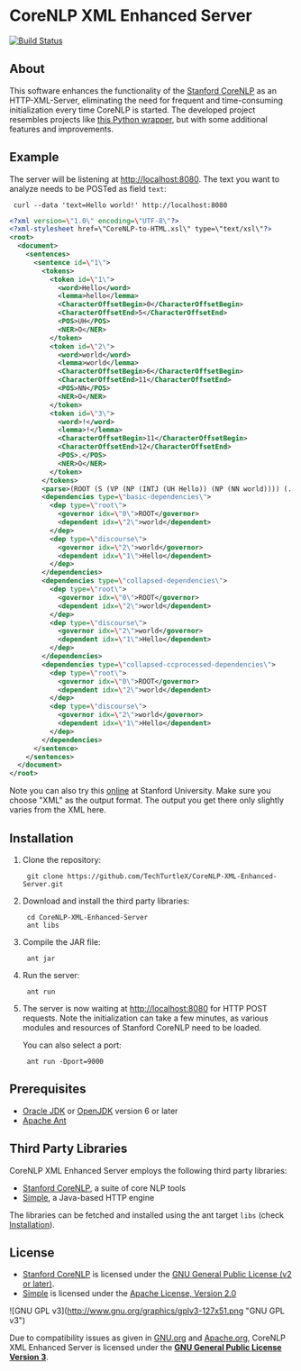 
# CoreNLP XML Enhanced Server

[![Build Status](https://travis-ci.org/TechTurtleX/CoreNLP-XML-Enhanced-Server.png)](https://travis-ci.org/TechTurtleX/CoreNLP-XML-Enhanced-Server)

## About

This software enhances the functionality of the [Stanford CoreNLP](http://nlp.stanford.edu/software/corenlp.shtml) as an HTTP-XML-Server, eliminating the need for frequent and time-consuming initialization every time CoreNLP is started. The developed project resembles projects like [this Python wrapper](https://github.com/relwell/stanford-corenlp-python), but with some additional features and improvements.

## Example

The server will be listening at <http://localhost:8080>. The text you want to analyze needs to be POSTed as field `text`:

     curl --data 'text=Hello world!' http://localhost:8080

```xml
<?xml version=\"1.0\" encoding=\"UTF-8\"?>
<?xml-stylesheet href=\"CoreNLP-to-HTML.xsl\" type=\"text/xsl\"?>
<root>
  <document>
    <sentences>
      <sentence id=\"1\">
        <tokens>
          <token id=\"1\">
            <word>Hello</word>
            <lemma>hello</lemma>
            <CharacterOffsetBegin>0</CharacterOffsetBegin>
            <CharacterOffsetEnd>5</CharacterOffsetEnd>
            <POS>UH</POS>
            <NER>O</NER>
          </token>
          <token id=\"2\">
            <word>world</word>
            <lemma>world</lemma>
            <CharacterOffsetBegin>6</CharacterOffsetBegin>
            <CharacterOffsetEnd>11</CharacterOffsetEnd>
            <POS>NN</POS>
            <NER>O</NER>
          </token>
          <token id=\"3\">
            <word>!</word>
            <lemma>!</lemma>
            <CharacterOffsetBegin>11</CharacterOffsetBegin>
            <CharacterOffsetEnd>12</CharacterOffsetEnd>
            <POS>.</POS>
            <NER>O</NER>
          </token>
        </tokens>
        <parse>(ROOT (S (VP (NP (INTJ (UH Hello)) (NP (NN world)))) (. !))) </parse>
        <dependencies type=\"basic-dependencies\">
          <dep type=\"root\">
            <governor idx=\"0\">ROOT</governor>
            <dependent idx=\"2\">world</dependent>
          </dep>
          <dep type=\"discourse\">
            <governor idx=\"2\">world</governor>
            <dependent idx=\"1\">Hello</dependent>
          </dep>
        </dependencies>
        <dependencies type=\"collapsed-dependencies\">
          <dep type=\"root\">
            <governor idx=\"0\">ROOT</governor>
            <dependent idx=\"2\">world</dependent>
          </dep>
          <dep type=\"discourse\">
            <governor idx=\"2\">world</governor>
            <dependent idx=\"1\">Hello</dependent>
          </dep>
        </dependencies>
        <dependencies type=\"collapsed-ccprocessed-dependencies\">
          <dep type=\"root\">
            <governor idx=\"0\">ROOT</governor>
            <dependent idx=\"2\">world</dependent>
          </dep>
          <dep type=\"discourse\">
            <governor idx=\"2\">world</governor>
            <dependent idx=\"1\">Hello</dependent>
          </dep>
        </dependencies>
      </sentence>
    </sentences>
  </document>
</root>
```

Note you can also try this [online](http://nlp.stanford.edu:8080/corenlp/process) at Stanford University. Make sure you choose \"XML\" as the output format. The output you get there only slightly varies from the XML here.

## Installation

1. Clone the repository:
    
        git clone https://github.com/TechTurtleX/CoreNLP-XML-Enhanced-Server.git

2. Download and install the third party libraries:
    
        cd CoreNLP-XML-Enhanced-Server
        ant libs

3. Compile the JAR file:

        ant jar

4. Run the server:

        ant run

5. The server is now waiting at <http://localhost:8080> for HTTP POST requests. Note the initialization can take a few minutes, as various modules and resources of Stanford CoreNLP need to be loaded.

    You can also select a port:

        ant run -Dport=9000

## Prerequisites

- [Oracle JDK](http://www.oracle.com/technetwork/java/javase/downloads/index.html) or [OpenJDK](http://openjdk.java.net/install/) version 6 or later
- [Apache Ant](http://ant.apache.org)

## Third Party Libraries

CoreNLP XML Enhanced Server employs the following third party libraries:

- [Stanford CoreNLP](http://nlp.stanford.edu/software/corenlp.shtml), a suite of core NLP tools
- [Simple](http://www.simpleframework.org), a Java-based HTTP engine

The libraries can be fetched and installed using the ant target `libs` (check [Installation](#installation)).

## License

- [Stanford CoreNLP](http://nlp.stanford.edu/software/corenlp.shtml) is licensed under the [GNU General Public License (v2 or later)](http://www.gnu.org/licenses/gpl-2.0.html).
- [Simple](http://www.simpleframework.org) is licensed under the [Apache License, Version 2.0](http://www.apache.org/licenses/LICENSE-2.0)

![GNU GPL v3](http://www.gnu.org/graphics/gplv3-127x51.png \"GNU GPL v3\")

Due to compatibility issues as given in [GNU.org](http://www.gnu.org/licenses/license-list.html) and [Apache.org](http://www.apache.org/licenses/GPL-compatibility.html), CoreNLP XML Enhanced Server is licensed under the [**GNU General Public License Version 3**](http://www.gnu.org/licenses/gpl-3.0.html).